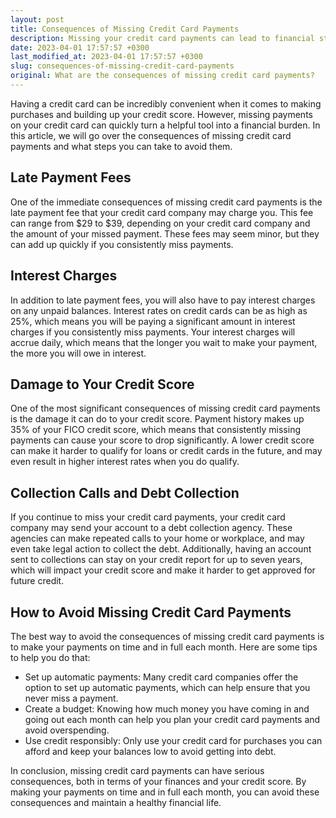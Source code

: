 ```yaml
---
layout: post
title: Consequences of Missing Credit Card Payments
description: Missing your credit card payments can lead to financial stress and long-term consequences. Learn about the consequences of missing credit card payments in this article.
date: 2023-04-01 17:57:57 +0300
last_modified_at: 2023-04-01 17:57:57 +0300
slug: consequences-of-missing-credit-card-payments
original: What are the consequences of missing credit card payments?
---
```

Having a credit card can be incredibly convenient when it comes to making purchases and building up your credit score. However, missing payments on your credit card can quickly turn a helpful tool into a financial burden. In this article, we will go over the consequences of missing credit card payments and what steps you can take to avoid them.

## Late Payment Fees

One of the immediate consequences of missing credit card payments is the late payment fee that your credit card company may charge you. This fee can range from $29 to $39, depending on your credit card company and the amount of your missed payment. These fees may seem minor, but they can add up quickly if you consistently miss payments.

## Interest Charges

In addition to late payment fees, you will also have to pay interest charges on any unpaid balances. Interest rates on credit cards can be as high as 25%, which means you will be paying a significant amount in interest charges if you consistently miss payments. Your interest charges will accrue daily, which means that the longer you wait to make your payment, the more you will owe in interest.

## Damage to Your Credit Score

One of the most significant consequences of missing credit card payments is the damage it can do to your credit score. Payment history makes up 35% of your FICO credit score, which means that consistently missing payments can cause your score to drop significantly. A lower credit score can make it harder to qualify for loans or credit cards in the future, and may even result in higher interest rates when you do qualify.

## Collection Calls and Debt Collection

If you continue to miss your credit card payments, your credit card company may send your account to a debt collection agency. These agencies can make repeated calls to your home or workplace, and may even take legal action to collect the debt. Additionally, having an account sent to collections can stay on your credit report for up to seven years, which will impact your credit score and make it harder to get approved for future credit.

## How to Avoid Missing Credit Card Payments

The best way to avoid the consequences of missing credit card payments is to make your payments on time and in full each month. Here are some tips to help you do that:

- Set up automatic payments: Many credit card companies offer the option to set up automatic payments, which can help ensure that you never miss a payment.
- Create a budget: Knowing how much money you have coming in and going out each month can help you plan your credit card payments and avoid overspending.
- Use credit responsibly: Only use your credit card for purchases you can afford and keep your balances low to avoid getting into debt.

In conclusion, missing credit card payments can have serious consequences, both in terms of your finances and your credit score. By making your payments on time and in full each month, you can avoid these consequences and maintain a healthy financial life.